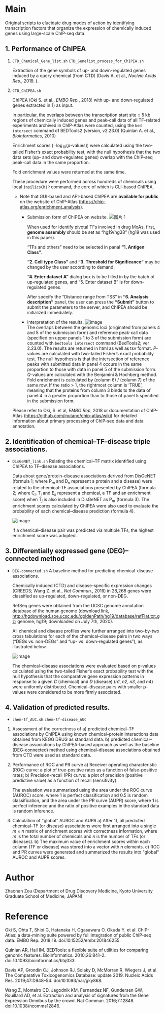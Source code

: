 # Main
Original scripts to elucidate drug modes of action by identifying transcription factors that organize the expression of chemically induced genes using large-scale ChIP-seq data.

## 1. Performance of ChIPEA 

1) ```CTD_Chemical_Gene_list.sh``` ```CTD_Genelist_process_for_ChIPEA.sh```
    
    Extraction of the gene symbols of up- and down-regulated genes induced by a query chemical (from CTD) (Davis A. et al., *Nucleic Acids Res.*, 2019. ).
2) ```CTD_ChIPEA.sh```
    
    ChIPEA (Oki S. et al., *EMBO Rep.*, 2018) with up- and down-regulated genes extracted in 1) as input.
    
    
    In particular, the overlaps between the transcription start site ± 5 kb regions of chemically induced genes and peak-call data of all TF-related experiments archived in ChIP-Atlas were counted, using the ```bed intersect``` command of BEDTools2 (version, v2.23.0) (Quinlan A. et al., *Bioinformatics*, 2010)
    
    Enrichment scores (−log<sub>10</sub>(*p*-values)) were calculated using the two-tailed Fisher’s exact probability test, with the null hypothesis that the two data sets (up- and down-regulated genes) overlap with the ChIP-seq peak-call data in the same proportion.
    
    Fold enrichment values were returned at the same time.

    These procedure were performed across hundreds of chemicals using local ```insilicoChIP``` command, the core of which is CLI-based ChIPEA.
    
    * Note that GUI-based and API-based ChIPEA are **available for public** on the website of ChIP-Atlas (https://chip-atlas.org/enrichment_analysis).
    
      * Submission form of ChIPEA on website. 
      ![图片 1](https://user-images.githubusercontent.com/74224230/135547550-c3b0eb2c-1685-4af6-a8a0-a940e36e60bb.png)
    
        When used for identify pivotal TFs involved in drug MoAs, first, **genome assembly** should be set as “hg19/hg38” (hg19 was used in this paper).
        
        “TFs and others” need to be selected in panal **“1. Antigen Class”**.
        
        **“2. Cell type Class”** and **“3. Threshold for Significance”** may be changed by the user according to demand.
        
        **“4. Enter dataset A”** dialog box is to be filled in by the batch of up-regulated genes, and “5. Enter dataset B” is for down-regulated genes.
        
        After specify the “Distance range from TSS” in **“6. Analysis description”** panel, the user can press the **“Submit”** button to submit the parameters to the server, and ChIPEA should be initialized immediately. 
      
      * Interpretation of the results.
      ![image](https://user-images.githubusercontent.com/74224230/135548459-d5e44b6c-63d6-40d0-ad42-026b45ff513d.png)      
        The overlaps between the genomic loci (originated from panels 4 and 5 of the submission form) and reference peak-call data (specified on upper panels 1 to 3 of the submission form) are counted with ```bedtools intersect``` command (BedTools2; ver 2.23.0). The results are returned in html as well as tsv format. *P*-values are calculated with two-tailed Fisher’s exact probability test. The null hypothesis is that the intersection of reference peaks with submitted data in panel 4 occurs in the same proportion to those with data in panel 5 of the submission form. *Q*-values are calculated with the Benjamini & Hochberg method. Fold enrichment is calculated by (column 6) / (column 7) of the same row. If the ratio > 1, the rightmost column is ‘TRUE’, meaning that the proteins from column 3 binds to the data of panel 4 in a greater proportion than to those of panel 5 specified in the submission form.
    
    Please refer to Oki, S. et al, *EMBO Rep*, 2018 or documentation of ChIP-Atlas (https://github.com/inutano/chip-atlas/wiki) for detailed information about primary processing of ChIP-seq data and data annotation.

## 2. Identification of chemical–TF–disease triple associations.

   * ```DisGeNET_link.sh```
    Relating the chemical–TF matrix identified using ChIPEA to TF–disease associations.
    
        Data about gene/protein–disease associations derived from DisGeNET (formula 1; where P<sub>*m*</sub> and D<sub>*n*</sub> represent a protein and a disease) were related to the chemical–TF associations presented by ChIPEA (formula 2; where C<sub>*i*</sub>, T<sub>*j*</sub> and E<sub>*ij*</sub> represent a chemical, a TF and an enrichment score) when T<sub>*j*</sub> is also included in DisGeNET as P<sub>*m*</sub> (formula 3). The enrichment scores calculated by ChIPEA were also used to evaluate the probability of each chemical–disease prediction (formula 4). 
        
        ![image](https://user-images.githubusercontent.com/74224230/135550163-1f2f0997-c4a7-4614-94ce-de34206c72ff.png)
        
        If a chemical–disease pair was predicted via multiple TFs, the highest enrichment score was adopted.

## 3. Differentially expressed gene (DEG)–connected method

   * ```DEG-connected.sh```
    A baseline method for predicting chemical–disease associations.
    
        Chemically induced (CTD) and disease-specific expression changes (CREEDS; Wang Z. et al., *Nat Commun.*, 2016) in 28,268 genes were classified as up-regulated, down-regulated, or non-DEG.
        
        RefSeq genes were obtained from the UCSC genome annotation database of the human genome (download link, http://hgdownload.soe.ucsc.edu/goldenPath/hg19/database/refFlat.txt.gz; genome, hg19; downloaded on July 7th, 2020).
        
        All chemical and disease profiles were further arranged into two-by-two cross tabulations for each of the chemical–disease pairs in two ways (“DEGs vs. non-DEGs” and “up- vs. down-regulated genes”), as illustrated below.

        ![image](https://user-images.githubusercontent.com/74224230/135549275-09313173-fd47-4216-8b75-8ce9ca69a576.png)

        The chemical–disease associations were evaluated based on p-values calculated using the two-tailed Fisher’s exact probability test with the null hypothesis that the comparative gene expression patterns in response to a given *C* (chemical) and *D* (disease) (*n1*, *n2*, *n3*, and *n4*) were uniformly distributed. Chemical–disease pairs with smaller p-values were considered to be more firmly associated.

## 4. Validation of predicted results.

   * ```chem-tf_AUC.sh``` ```chem-tf-disease_AUC```
    
   1) Assessment of the correctness of
         a) predicted chemical–TF associations by ChIPEA using known chemical–protein interactions data obtained from KEGG DRUG as standard data.
         b) predicted chemical–disease associations by ChIPEA-based approach as well as the baseline (DEG-connected) method using chemical–disease associations obtained from CTD were used as standard data.

   2) Performance of ROC and PR curve
         a) Receiver operating characteristic (ROC) curve: a plot of true-positive rates as a function of false-positive rates;
         b) Precision-recall (PR) curve: a plot of precision (positive predictive value) as a function of recall (sensitivity).

         The evaluation was summarized using the area under the ROC curve (AUROC) score, where 1 is perfect classification and 0.5 is random classification, and the area under the PR curve (AUPR) score, where 1 is perfect inference and the ratio of positive examples in the standard data is random inference.

   3) Calculation of "global" AUROC and AUPR
         a) After 1), all predicted chemical–TF (or disease) associations were first arranged into a single *m* × *n* matrix of enrichment scores with correctness information, where *m* is the total number of chemicals and *n* is the number of TFs (or diseases).
         b) The maximum value of enrichment scores within each column (TF or disease) was stored into a vector with *n* elements.
         c) ROC and PR curves were generated and summarized the results into "global" AUROC and AUPR scores.

# Author
Zhaonan Zou (Department of Drug Discovery Medicine, Kyoto University Graduate School of Medicine, JAPAN)

# Reference

Oki S, Ohta T, Shioi G, Hatanaka H, Ogasawara O, Okuda Y, et al. ChIP-Atlas: a data-mining suite powered by full integration of public ChIP-seq data. EMBO Rep. 2018;19. doi:10.15252/embr.201846255.

Quinlan AR, Hall IM. BEDTools: a flexible suite of utilities for comparing genomic features. Bioinformatics. 2010;26:841–2. doi:10.1093/bioinformatics/btq033.

Davis AP, Grondin CJ, Johnson RJ, Sciaky D, McMorran R, Wiegers J, et al. The Comparative Toxicogenomics Database: update 2019. Nucleic Acids Res. 2019;47:D948–54. doi:10.1093/nar/gky868.

Wang Z, Monteiro CD, Jagodnik KM, Fernandez NF, Gundersen GW, Rouillard AD, et al. Extraction and analysis of signatures from the Gene Expression Omnibus by the crowd. Nat Commun. 2016;7:12846. doi:10.1038/ncomms12846.
